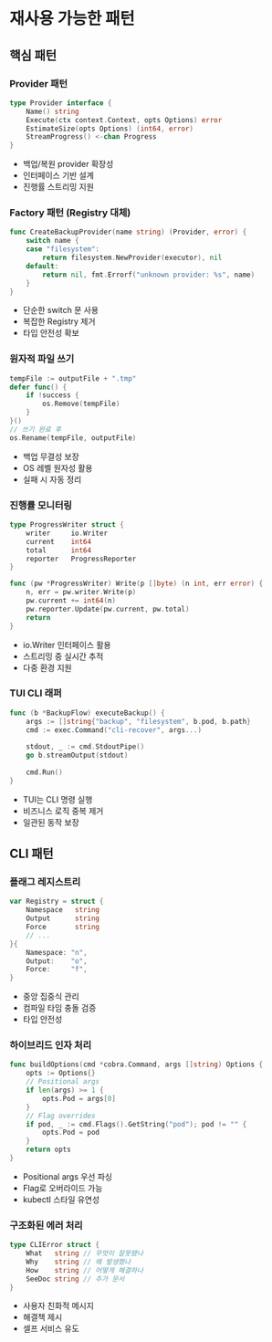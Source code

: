 # 재사용 가능한 패턴

## 핵심 패턴

### Provider 패턴
```go
type Provider interface {
    Name() string
    Execute(ctx context.Context, opts Options) error
    EstimateSize(opts Options) (int64, error)
    StreamProgress() <-chan Progress
}
```
- 백업/복원 provider 확장성
- 인터페이스 기반 설계
- 진행률 스트리밍 지원

### Factory 패턴 (Registry 대체)
```go
func CreateBackupProvider(name string) (Provider, error) {
    switch name {
    case "filesystem":
        return filesystem.NewProvider(executor), nil
    default:
        return nil, fmt.Errorf("unknown provider: %s", name)
    }
}
```
- 단순한 switch 문 사용
- 복잡한 Registry 제거
- 타입 안전성 확보

### 원자적 파일 쓰기
```go
tempFile := outputFile + ".tmp"
defer func() {
    if !success {
        os.Remove(tempFile)
    }
}()
// 쓰기 완료 후
os.Rename(tempFile, outputFile)
```
- 백업 무결성 보장
- OS 레벨 원자성 활용
- 실패 시 자동 정리

### 진행률 모니터링
```go
type ProgressWriter struct {
    writer     io.Writer
    current    int64
    total      int64
    reporter   ProgressReporter
}

func (pw *ProgressWriter) Write(p []byte) (n int, err error) {
    n, err = pw.writer.Write(p)
    pw.current += int64(n)
    pw.reporter.Update(pw.current, pw.total)
    return
}
```
- io.Writer 인터페이스 활용
- 스트리밍 중 실시간 추적
- 다중 환경 지원

### TUI CLI 래퍼
```go
func (b *BackupFlow) executeBackup() {
    args := []string{"backup", "filesystem", b.pod, b.path}
    cmd := exec.Command("cli-recover", args...)
    
    stdout, _ := cmd.StdoutPipe()
    go b.streamOutput(stdout)
    
    cmd.Run()
}
```
- TUI는 CLI 명령 실행
- 비즈니스 로직 중복 제거
- 일관된 동작 보장

## CLI 패턴

### 플래그 레지스트리
```go
var Registry = struct {
    Namespace   string
    Output      string
    Force       string
    // ...
}{
    Namespace: "n",
    Output:    "o", 
    Force:     "f",
}
```
- 중앙 집중식 관리
- 컴파일 타임 충돌 검증
- 타입 안전성

### 하이브리드 인자 처리
```go
func buildOptions(cmd *cobra.Command, args []string) Options {
    opts := Options{}
    // Positional args
    if len(args) >= 1 {
        opts.Pod = args[0]
    }
    // Flag overrides
    if pod, _ := cmd.Flags().GetString("pod"); pod != "" {
        opts.Pod = pod
    }
    return opts
}
```
- Positional args 우선 파싱
- Flag로 오버라이드 가능
- kubectl 스타일 유연성

### 구조화된 에러 처리
```go
type CLIError struct {
    What   string // 무엇이 잘못됐나
    Why    string // 왜 발생했나
    How    string // 어떻게 해결하나
    SeeDoc string // 추가 문서
}
```
- 사용자 친화적 메시지
- 해결책 제시
- 셀프 서비스 유도